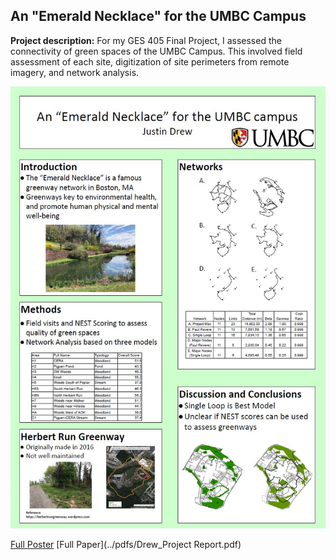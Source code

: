 ## An "Emerald Necklace" for the UMBC Campus

**Project description:** For my GES 405 Final Project, I assessed the connectivity of green spaces of the UMBC Campus. This involved field assessment of each site, digitization of site perimeters from remote imagery, and network analysis.

<img src="../images/Poster_Sshot.JPG?raw=true"/>

[Full Poster](../pdfs/Drew_Poster.pdf)
[Full Paper](../pdfs/Drew_Project Report.pdf)

